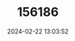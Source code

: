---
title: "156186"
category: "Valvata piscinalis"
draft: false
date: 2024-02-22 13:03:52
languages:
  English: ["European Valve Snail", "European Stream Valvata"]
---